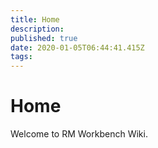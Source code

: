 ```yaml
---
title: Home
description: 
published: true
date: 2020-01-05T06:44:41.415Z
tags: 
---
```


# Home
Welcome to RM Workbench Wiki.

